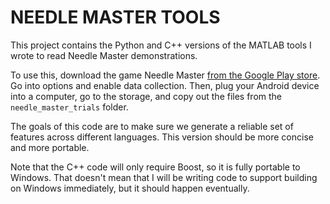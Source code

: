 # NEEDLE MASTER TOOLS

This project contains the Python and C++ versions of the MATLAB tools I wrote to read Needle Master demonstrations.

To use this, download the game Needle Master [from the Google Play store](https://play.google.com/store/apps/details?id=edu.jhu.lcsr.needlemaster). Go into options and enable data collection. Then, plug your Android device into a computer, go to the storage, and copy out the files from the `needle_master_trials` folder.

The goals of this code are to make sure we generate a reliable set of features across different languages. This version should be more concise and more portable.

Note that the C++ code will only require Boost, so it is fully portable to Windows. That doesn't mean that I will be writing code to support building on Windows immediately, but it should happen eventually.
